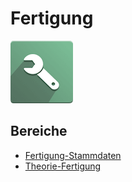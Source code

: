 # Fertigung
![icons_odoo_mrp](assets/icons_odoo_mrp.png)

## Bereiche
- [Fertigung-Stammdaten](Fertigung-Stammdaten.md)
- [Theorie-Fertigung](Notes%20Kurt%20Gisler/Theorie-Fertigung)

